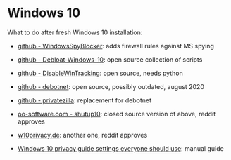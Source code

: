 # Windows 10
What to do after fresh Windows 10 installation:

- [github - WindowsSpyBlocker](https://github.com/crazy-max/WindowsSpyBlocker): adds firewall rules against MS spying
- [github - Debloat-Windows-10](https://github.com/W4RH4WK/Debloat-Windows-10/): open source collection of scripts
- [github - DisableWinTracking](https://github.com/bitlog2/DisableWinTracking): open source, needs python

- [github - debotnet](https://github.com/builtbybel/debotnet): open source, possibly outdated, august 2020
- [github - privatezilla](https://github.com/builtbybel/privatezilla): replacement for debotnet
- [oo-software.com - shutup10](https://www.oo-software.com/en/shutup10): closed source version of above, reddit approves
- [w10privacy.de](https://www.w10privacy.de/deutsch-start/download/): another one, reddit approves

- [Windows 10 privacy guide settings everyone should use](https://www.bleepingcomputer.com/news/microsoft/windows-10-privacy-guide-settings-everyone-should-use/): manual guide
